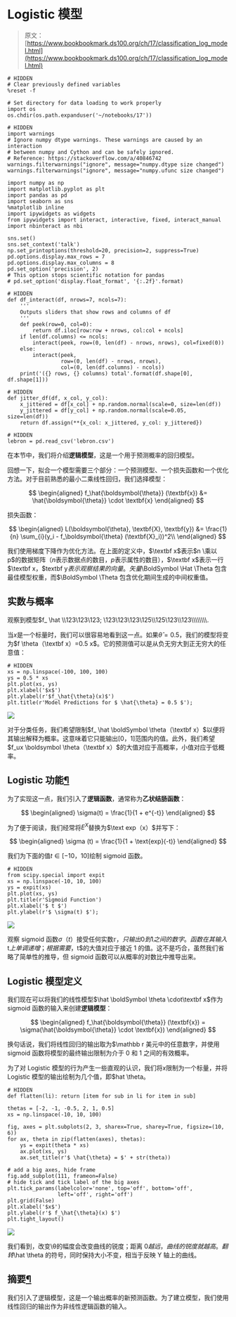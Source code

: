 # Logistic 模型

> 原文：[https://www.bookbookmark.ds100.org/ch/17/classification_log_model.html](https://www.bookbookmark.ds100.org/ch/17/classification_log_model.html)

```
# HIDDEN
# Clear previously defined variables
%reset -f

# Set directory for data loading to work properly
import os
os.chdir(os.path.expanduser('~/notebooks/17'))

```

```
# HIDDEN
import warnings
# Ignore numpy dtype warnings. These warnings are caused by an interaction
# between numpy and Cython and can be safely ignored.
# Reference: https://stackoverflow.com/a/40846742
warnings.filterwarnings("ignore", message="numpy.dtype size changed")
warnings.filterwarnings("ignore", message="numpy.ufunc size changed")

import numpy as np
import matplotlib.pyplot as plt
import pandas as pd
import seaborn as sns
%matplotlib inline
import ipywidgets as widgets
from ipywidgets import interact, interactive, fixed, interact_manual
import nbinteract as nbi

sns.set()
sns.set_context('talk')
np.set_printoptions(threshold=20, precision=2, suppress=True)
pd.options.display.max_rows = 7
pd.options.display.max_columns = 8
pd.set_option('precision', 2)
# This option stops scientific notation for pandas
# pd.set_option('display.float_format', '{:.2f}'.format)

```

```
# HIDDEN
def df_interact(df, nrows=7, ncols=7):
    '''
    Outputs sliders that show rows and columns of df
    '''
    def peek(row=0, col=0):
        return df.iloc[row:row + nrows, col:col + ncols]
    if len(df.columns) <= ncols:
        interact(peek, row=(0, len(df) - nrows, nrows), col=fixed(0))
    else:
        interact(peek,
                 row=(0, len(df) - nrows, nrows),
                 col=(0, len(df.columns) - ncols))
    print('({} rows, {} columns) total'.format(df.shape[0], df.shape[1]))

```

```
# HIDDEN
def jitter_df(df, x_col, y_col):
    x_jittered = df[x_col] + np.random.normal(scale=0, size=len(df))
    y_jittered = df[y_col] + np.random.normal(scale=0.05, size=len(df))
    return df.assign(**{x_col: x_jittered, y_col: y_jittered})

```

```
# HIDDEN
lebron = pd.read_csv('lebron.csv')

```

在本节中，我们将介绍**逻辑模型**，这是一个用于预测概率的回归模型。

回想一下，拟合一个模型需要三个部分：一个预测模型、一个损失函数和一个优化方法。对于目前熟悉的最小二乘线性回归，我们选择模型：

$$ \begin{aligned} f_\hat{\boldsymbol{\theta}} (\textbf{x}) &= \hat{\boldsymbol{\theta}} \cdot \textbf{x} \end{aligned} $$

损失函数：

$$ \begin{aligned} L(\boldsymbol{\theta}, \textbf{X}, \textbf{y}) &= \frac{1}{n} \sum_{i}(y_i - f_\boldsymbol{\theta} (\textbf{X}_i))^2\\ \end{aligned} $$

我们使用梯度下降作为优化方法。在上面的定义中，$\textbf x$表示$n \乘以 p$的数据矩阵（$n$表示数据点的数目，$p$表示属性的数目），$\textbf x$表示一行$\textbf x，$textbf y$表示观察结果的向量。矢量$\BoldSymbol \Hat \Theta 包含最佳模型权重，而$\BoldSymbol \Theta 包含优化期间生成的中间权重值。

## 实数与概率

观察到模型$f_ \hat \\\123\123\123; \123\\123\123\125\\\\125\\123\\\123\\\\\\\\\\\\\\\\.

当$x$是一个标量时，我们可以很容易地看到这一点。如果$\hat\theta=0.5$，我们的模型将变为$f \theta（\textbf x）=0.5 x$。它的预测值可以是从负无穷大到正无穷大的任意值：

```
# HIDDEN
xs = np.linspace(-100, 100, 100)
ys = 0.5 * xs
plt.plot(xs, ys)
plt.xlabel('$x$')
plt.ylabel(r'$f_\hat{\theta}(x)$')
plt.title(r'Model Predictions for $ \hat{\theta} = 0.5 $');

```

![](img/bca488c8e5140d58f991399136c7ae50.jpg)

对于分类任务，我们希望限制$f_ \hat \boldSymbol \theta（\textbf x）$以便将其输出解释为概率。这意味着它只能输出$[0，1]$范围内的值。此外，我们希望$f_ux \boldsymbol \theta（\textbf x）$的大值对应于高概率，小值对应于低概率。

## Logistic 功能[¶](#The-Logistic-Function)

为了实现这一点，我们引入了**逻辑函数**，通常称为**乙状结肠函数**：

$$ \begin{aligned} \sigma(t) = \frac{1}{1 + e^{-t}} \end{aligned} $$

为了便于阅读，我们经常将$E^X$替换为$\text exp（x）$并写下：

$$ \begin{aligned} \sigma (t) = \frac{1}{1 + \text{exp}(-t)} \end{aligned} $$

我们为下面的值$t\in[-10，10]$绘制 sigmoid 函数。

```
# HIDDEN
from scipy.special import expit
xs = np.linspace(-10, 10, 100)
ys = expit(xs)
plt.plot(xs, ys)
plt.title(r'Sigmoid Function')
plt.xlabel('$ t $')
plt.ylabel(r'$ \sigma(t) $');

```

![](img/62db30e6efedf81de7301650e413f9ad.jpg)

观察 sigmoid 函数$\sigma（t）$接受任何实数$\mathbb r，只输出 0 到 1 之间的数字。函数在其输入$t$上单调递增；根据需要，$t$的大值对应于接近 1 的值。这不是巧合，虽然我们省略了简单性的推导，但 sigmoid 函数可以从概率的对数比中推导出来。

## Logistic 模型定义

我们现在可以将我们的线性模型$\hat \boldSymbol \theta \cdot\textbf x$作为 sigmoid 函数的输入来创建**逻辑模型**：

$$ \begin{aligned} f_\hat{\boldsymbol{\theta}} (\textbf{x}) = \sigma(\hat{\boldsymbol{\theta}} \cdot \textbf{x}) \end{aligned} $$

换句话说，我们将线性回归的输出取为$\mathbb r 美元中的任意数字，并使用 sigmoid 函数将模型的最终输出限制为介于 0 和 1 之间的有效概率。

为了对 Logistic 模型的行为产生一些直观的认识，我们将$x$限制为一个标量，并将 Logistic 模型的输出绘制为几个值，即$hat \theta。

```
# HIDDEN
def flatten(li): return [item for sub in li for item in sub]

thetas = [-2, -1, -0.5, 2, 1, 0.5]
xs = np.linspace(-10, 10, 100)

fig, axes = plt.subplots(2, 3, sharex=True, sharey=True, figsize=(10, 6))
for ax, theta in zip(flatten(axes), thetas):
    ys = expit(theta * xs)
    ax.plot(xs, ys)
    ax.set_title(r'$ \hat{\theta} = $' + str(theta))

# add a big axes, hide frame
fig.add_subplot(111, frameon=False)
# hide tick and tick label of the big axes
plt.tick_params(labelcolor='none', top='off', bottom='off',
                left='off', right='off')
plt.grid(False)
plt.xlabel('$x$')
plt.ylabel(r'$ f_\hat{\theta}(x) $')
plt.tight_layout()

```

![](img/05fbbe5293d201e889083cf2ed0019f8.jpg)

我们看到，改变\θ的幅度会改变曲线的锐度；距离 0$越远，曲线的锐度就越高。翻转$\hat \theta 的符号，同时保持大小不变，相当于反映 Y 轴上的曲线。

## 摘要[¶](#Summary)

我们引入了逻辑模型，这是一个输出概率的新预测函数。为了建立模型，我们使用线性回归的输出作为非线性逻辑函数的输入。